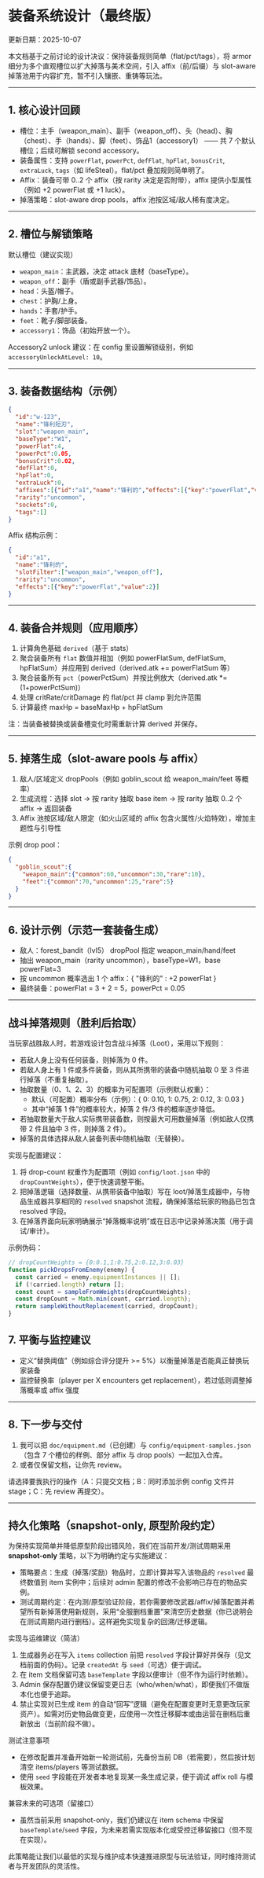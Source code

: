 # 装备系统设计（最终版）

更新日期：2025-10-07

本文档基于之前讨论的设计决议：保持装备规则简单（flat/pct/tags），将 armor 细分为多个直观槽位以扩大掉落与美术空间，引入 affix（前/后缀）与 slot-aware 掉落池用于内容扩充，暂不引入镶嵌、重铸等玩法。

---

## 1. 核心设计回顾
- 槽位：主手（weapon_main）、副手（weapon_off）、头（head）、胸（chest）、手（hands）、脚（feet）、饰品1（accessory1） —— 共 7 个默认槽位；后续可解锁 second accessory。  
- 装备属性：支持 `powerFlat`, `powerPct`, `defFlat`, `hpFlat`, `bonusCrit`, `extraLuck`, `tags`（如 lifeSteal）。flat/pct 叠加规则简单明了。  
- Affix：装备可带 0..2 个 affix（按 rarity 决定是否附带），affix 提供小型属性（例如 +2 powerFlat 或 +1 luck）。  
- 掉落策略：slot-aware drop pools，affix 池按区域/敌人稀有度决定。  

---

## 2. 槽位与解锁策略

默认槽位（建议实现）

- `weapon_main`：主武器，决定 attack 底材（baseType）。
- `weapon_off`：副手（盾或副手武器/饰品）。
- `head`：头盔/帽子。
- `chest`：护胸/上身。
- `hands`：手套/护手。
- `feet`：靴子/脚部装备。
- `accessory1`：饰品（初始开放一个）。

Accessory2 unlock 建议：在 config 里设置解锁级别，例如 `accessoryUnlockAtLevel: 10`。

---

## 3. 装备数据结构（示例）

```json
{
  "id":"w-123",
  "name":"锋利短刃",
  "slot":"weapon_main",
  "baseType":"W1",
  "powerFlat":4,
  "powerPct":0.05,
  "bonusCrit":0.02,
  "defFlat":0,
  "hpFlat":0,
  "extraLuck":0,
  "affixes":[{"id":"a1","name":"锋利的","effects":[{"key":"powerFlat","value":2}]}],
  "rarity":"uncommon",
  "sockets":0,
  "tags":[]
}
```

Affix 结构示例：

```json
{
  "id":"a1",
  "name":"锋利的",
  "slotFilter":["weapon_main","weapon_off"],
  "rarity":"uncommon",
  "effects":[{"key":"powerFlat","value":2}]
}
```

---

## 4. 装备合并规则（应用顺序）

1. 计算角色基础 `derived`（基于 stats）
2. 聚合装备所有 `flat` 数值并相加（例如 powerFlatSum, defFlatSum, hpFlatSum）并应用到 derived（derived.atk += powerFlatSum 等）
3. 聚合装备所有 `pct`（powerPctSum）并按比例放大（derived.atk *= (1+powerPctSum)）
4. 处理 critRate/critDamage 的 flat/pct 并 clamp 到允许范围
5. 计算最终 maxHp = baseMaxHp + hpFlatSum

注：当装备被替换或装备槽变化时需重新计算 derived 并保存。

---

## 5. 掉落生成（slot-aware pools 与 affix）

1. 敌人/区域定义 dropPools（例如 goblin_scout 给 weapon_main/feet 等概率）
2. 生成流程：选择 slot -> 按 rarity 抽取 base item -> 按 rarity 抽取 0..2 个 affix -> 返回装备
3. Affix 池按区域/敌人限定（如火山区域的 affix 包含火属性/火焰特效），增加主题性与引导性

示例 drop pool：

```json
{
  "goblin_scout":{
    "weapon_main":{"common":60,"uncommon":30,"rare":10},
    "feet":{"common":70,"uncommon":25,"rare":5}
  }
}
```

---

## 6. 设计示例（示范一套装备生成）

- 敌人：forest_bandit（lvl5） dropPool 指定 weapon_main/hand/feet
- 抽出 weapon_main（rarity uncommon），baseType=W1，base powerFlat=3
- 按 uncommon 概率选出 1 个 affix：{ "锋利的" : +2 powerFlat }
- 最终装备：powerFlat = 3 + 2 = 5，powerPct = 0.05

---

## 战斗掉落规则（胜利后拾取）

当玩家战胜敌人时，若游戏设计包含战斗掉落（Loot），采用以下规则：

- 若敌人身上没有任何装备，则掉落为 0 件。  
- 若敌人身上有 1 件或多件装备，则从其所携带的装备中随机抽取 0 至 3 件进行掉落（不重复抽取）。  
- 抽取数量（0、1、2、3）的概率为可配置项（示例默认权重）：
  - 默认（可配置）概率分布（示例）：{ 0: 0.10, 1: 0.75, 2: 0.12, 3: 0.03 }
  - 其中“掉落 1 件”的概率较大，掉落 2 件/3 件的概率逐步降低。  
- 若抽取数量大于敌人实际携带装备数，则按最大可用数量掉落（例如敌人仅携带 2 件且抽中 3 件，则掉落 2 件）。
- 掉落的具体选择从敌人装备列表中随机抽取（无替换）。

实现与配置建议：

1. 将 drop-count 权重作为配置项（例如 `config/loot.json` 中的 `dropCountWeights`），便于快速调整平衡。  
2. 把掉落逻辑（选择数量、从携带装备中抽取）写在 loot/掉落生成器中，与物品生成器共享相同的 `resolved` snapshot 流程，确保掉落给玩家的物品已包含 resolved 字段。  
3. 在掉落界面向玩家明确展示“掉落概率说明”或在日志中记录掉落决策（用于调试/审计）。

示例伪码：

```javascript
// dropCountWeights = {0:0.1,1:0.75,2:0.12,3:0.03}
function pickDropsFromEnemy(enemy) {
  const carried = enemy.equipmentInstances || [];
  if (!carried.length) return [];
  const count = sampleFromWeights(dropCountWeights);
  const dropCount = Math.min(count, carried.length);
  return sampleWithoutReplacement(carried, dropCount);
}
```


## 7. 平衡与监控建议

- 定义“替换阈值”（例如综合评分提升 >= 5%）以衡量掉落是否能真正替换玩家装备
- 监控替换率（player per X encounters get replacement），若过低则调整掉落概率或 affix 强度

---

## 8. 下一步与交付

1. 我可以把 `doc/equipment.md`（已创建）与 `config/equipment-samples.json`（包含 7 个槽位的样例、部分 affix 与 drop pools）一起加入仓库。  
2. 或者仅保留文档，让你先 review。  

请选择要我执行的操作（A：只提交文档；B：同时添加示例 config 文件并 stage；C：先 review 再提交）。

---

## 持久化策略（snapshot-only, 原型阶段约定）

为保持实现简单并降低原型阶段出错风险，我们在当前开发/测试周期采用 **snapshot-only** 策略，以下为明确约定与实施建议：

- 策略要点：生成（掉落/奖励）物品时，立即计算并写入该物品的 `resolved` 最终数值到 item 实例中；后续对 admin 配置的修改不会影响已存在的物品实例。
- 测试周期约定：在内测/原型验证阶段，若你需要修改武器/affix/掉落配置并希望所有新掉落使用新规则，采用“全服删档重置”来清空历史数据（你已说明会在测试周期内进行删档）。这样避免实现复杂的回溯/迁移逻辑。

实现与运维建议（简洁）

1. 生成器务必在写入 `items` collection 前把 `resolved` 字段计算好并保存（见文档前面的伪码）。记录 `createdAt` 与 `seed`（可选）便于调试。  
2. 在 item 文档保留可选 `baseTemplate` 字段以便审计（但不作为运行时依赖）。  
3. Admin 保存配置仍建议保留变更日志（who/when/what），即便我们不做版本化也便于追踪。  
4. 禁止实现对已生成 item 的自动“回写”逻辑（避免在配置变更时无意更改玩家资产）。如需对历史物品做变更，应使用一次性迁移脚本或由运营在删档后重新放出（当前阶段不做）。

测试注意事项

- 在修改配置并准备开始新一轮测试前，先备份当前 DB（若需要），然后按计划清空 items/players 等测试数据。  
- 使用 `seed` 字段能在开发者本地复现某一条生成记录，便于调试 affix roll 与模板效果。

兼容未来的可选项（留接口）

- 虽然当前采用 snapshot-only，我们仍建议在 item schema 中保留 `baseTemplate`/`seed` 字段，为未来若需实现版本化或受控迁移留接口（但不现在实现）。

此策略能让我们以最低的实现与维护成本快速推进原型与玩法验证，同时维持测试者与开发团队的灵活性。
